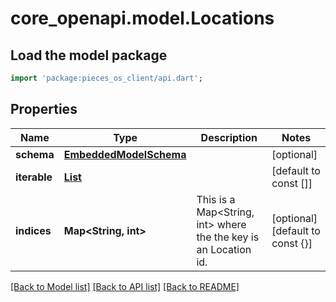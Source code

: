 # core_openapi.model.Locations

## Load the model package
```dart
import 'package:pieces_os_client/api.dart';
```

## Properties
Name | Type | Description | Notes
------------ | ------------- | ------------- | -------------
**schema** | [**EmbeddedModelSchema**](EmbeddedModelSchema.md) |  | [optional] 
**iterable** | [**List<Location>**](Location.md) |  | [default to const []]
**indices** | **Map<String, int>** | This is a Map<String, int> where the the key is an Location id. | [optional] [default to const {}]

[[Back to Model list]](../README.md#documentation-for-models) [[Back to API list]](../README.md#documentation-for-api-endpoints) [[Back to README]](../README.md)


